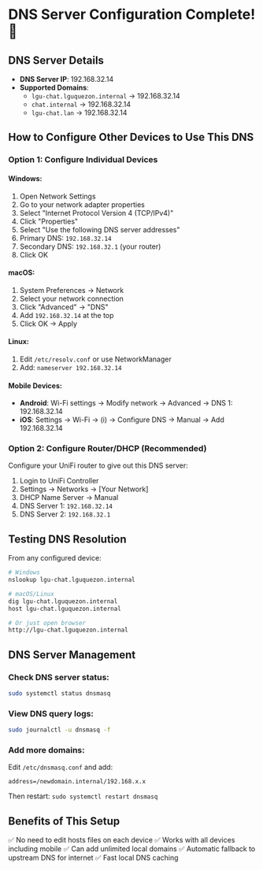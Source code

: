 # DNS Server Configuration Complete! 🎉

## DNS Server Details
- **DNS Server IP**: 192.168.32.14
- **Supported Domains**:
  - `lgu-chat.lguquezon.internal` → 192.168.32.14
  - `chat.internal` → 192.168.32.14
  - `lgu-chat.lan` → 192.168.32.14

## How to Configure Other Devices to Use This DNS

### Option 1: Configure Individual Devices

#### Windows:
1. Open Network Settings
2. Go to your network adapter properties
3. Select "Internet Protocol Version 4 (TCP/IPv4)"
4. Click "Properties"
5. Select "Use the following DNS server addresses"
6. Primary DNS: `192.168.32.14`
7. Secondary DNS: `192.168.32.1` (your router)
8. Click OK

#### macOS:
1. System Preferences → Network
2. Select your network connection
3. Click "Advanced" → "DNS"
4. Add `192.168.32.14` at the top
5. Click OK → Apply

#### Linux:
1. Edit `/etc/resolv.conf` or use NetworkManager
2. Add: `nameserver 192.168.32.14`

#### Mobile Devices:
- **Android**: Wi-Fi settings → Modify network → Advanced → DNS 1: 192.168.32.14
- **iOS**: Settings → Wi-Fi → (i) → Configure DNS → Manual → Add 192.168.32.14

### Option 2: Configure Router/DHCP (Recommended)

Configure your UniFi router to give out this DNS server:
1. Login to UniFi Controller
2. Settings → Networks → [Your Network]
3. DHCP Name Server → Manual
4. DNS Server 1: `192.168.32.14`
5. DNS Server 2: `192.168.32.1`

## Testing DNS Resolution

From any configured device:
```bash
# Windows
nslookup lgu-chat.lguquezon.internal

# macOS/Linux
dig lgu-chat.lguquezon.internal
host lgu-chat.lguquezon.internal

# Or just open browser
http://lgu-chat.lguquezon.internal
```

## DNS Server Management

### Check DNS server status:
```bash
sudo systemctl status dnsmasq
```

### View DNS query logs:
```bash
sudo journalctl -u dnsmasq -f
```

### Add more domains:
Edit `/etc/dnsmasq.conf` and add:
```
address=/newdomain.internal/192.168.x.x
```
Then restart: `sudo systemctl restart dnsmasq`

## Benefits of This Setup
✅ No need to edit hosts files on each device
✅ Works with all devices including mobile
✅ Can add unlimited local domains
✅ Automatic fallback to upstream DNS for internet
✅ Fast local DNS caching
